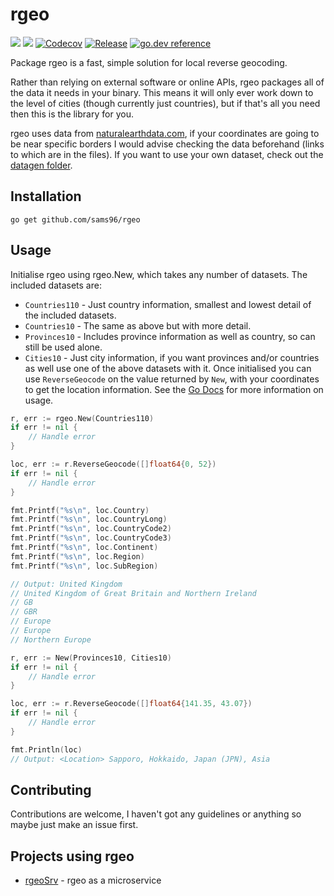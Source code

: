 # rgeo
[![](https://img.shields.io/github/workflow/status/sams96/rgeo/continuous-integration?style=for-the-badge)](https://github.com/sams96/rgeo/actions?query=workflow%3Acontinuous-integration)
[![](https://goreportcard.com/badge/github.com/sams96/rgeo?style=for-the-badge)](https://goreportcard.com/report/github.com/sams96/rgeo)
[![Codecov](https://img.shields.io/codecov/c/github/sams96/rgeo?logo=codecov&style=for-the-badge)](https://codecov.io/gh/sams96/rgeo)
[![Release](https://img.shields.io/github/tag/sams96/rgeo.svg?label=release&color=24B898&logo=github&style=for-the-badge)](https://github.com/sams96/rgeo/releases/latest)
[![go.dev reference](https://img.shields.io/badge/go.dev-reference-007d9c?logo=go&logoColor=white&style=for-the-badge)](https://pkg.go.dev/github.com/sams96/rgeo)

Package rgeo is a fast, simple solution for local reverse geocoding.

Rather than relying on external software or online APIs, rgeo packages all of
the data it needs in your binary. This means it will only ever work down to the
level of cities (though currently just countries), but if that's all you need
then this is the library for you.

rgeo uses data from [naturalearthdata.com](https://naturalearthdata.com), if
your coordinates are going to be near specific borders I would advise checking
the data beforehand (links to which are in the files). If you want to use your
own dataset, check out the [datagen
folder](https://github.com/sams96/rgeo/tree/master/datagen).


## Installation

    go get github.com/sams96/rgeo

## Usage

Initialise rgeo using rgeo.New, which takes any number of datasets. The included
datasets are:
 - `Countries110` - Just country information, smallest and lowest detail of the
   included datasets.
 - `Countries10` - The same as above but with more detail.
 - `Provinces10` - Includes province information as well as country, so can
   still be used alone.
 - `Cities10` - Just city information, if you want provinces and/or countries as
   well use one of the above datasets with it.
Once initialised you can use `ReverseGeocode` on the value returned by `New`,
with your coordinates to get the location information. See the [Go
Docs](https://pkg.go.dev/github.com/sams96/rgeo) for more information on usage.

```go
r, err := rgeo.New(Countries110)
if err != nil {
	// Handle error
}

loc, err := r.ReverseGeocode([]float64{0, 52})
if err != nil {
	// Handle error
}

fmt.Printf("%s\n", loc.Country)
fmt.Printf("%s\n", loc.CountryLong)
fmt.Printf("%s\n", loc.CountryCode2)
fmt.Printf("%s\n", loc.CountryCode3)
fmt.Printf("%s\n", loc.Continent)
fmt.Printf("%s\n", loc.Region)
fmt.Printf("%s\n", loc.SubRegion)

// Output: United Kingdom
// United Kingdom of Great Britain and Northern Ireland
// GB
// GBR
// Europe
// Europe
// Northern Europe
```

```go
r, err := New(Provinces10, Cities10)
if err != nil {
	// Handle error
}

loc, err := r.ReverseGeocode([]float64{141.35, 43.07})
if err != nil {
	// Handle error
}

fmt.Println(loc)
// Output: <Location> Sapporo, Hokkaido, Japan (JPN), Asia
```
## Contributing

Contributions are welcome, I haven't got any guidelines or anything so maybe
just make an issue first.

## Projects using rgeo

 - [rgeoSrv](https://github.com/sams96/rgeoSrv) - rgeo as a microservice

